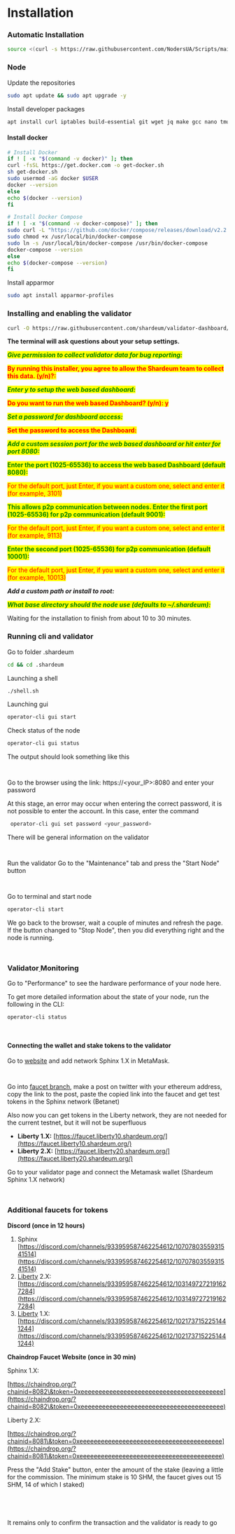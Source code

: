 # Installation

### Automatic Installation

```bash
source <(curl -s https://raw.githubusercontent.com/NodersUA/Scripts/main/shardeum)
```

### Node

Update the repositories

```bash
sudo apt update && sudo apt upgrade -y
```

Install developer packages

```bash
apt install curl iptables build-essential git wget jq make gcc nano tmux htop nvme-cli pkg-config libssl-dev libleveldb-dev tar clang bsdmainutils ncdu unzip libleveldb-dev chrony -y
```

#### Install docker <a href="#install-docker" id="install-docker"></a>

```bash
# Install Docker
if ! [ -x "$(command -v docker)" ]; then
curl -fsSL https://get.docker.com -o get-docker.sh
sh get-docker.sh
sudo usermod -aG docker $USER
docker --version
else
echo $(docker --version)
fi
```

```bash
# Install Docker Compose
if ! [ -x "$(command -v docker-compose)" ]; then
sudo curl -L "https://github.com/docker/compose/releases/download/v2.2.3/docker-compose-$(uname -s)-$(uname -m)" -o /usr/local/bin/docker-compose 
sudo chmod +x /usr/local/bin/docker-compose 
sudo ln -s /usr/local/bin/docker-compose /usr/bin/docker-compose
docker-compose --version
else
echo $(docker-compose --version)
fi
```

Install apparmor

```bash
sudo apt install apparmor-profiles
```

### Installing and enabling the validator <a href="#hn8m" id="hn8m"></a>

```bash
curl -O https://raw.githubusercontent.com/shardeum/validator-dashboard/main/installer.sh && chmod +x installer.sh && ./installer.sh
```

**The terminal will ask questions about your setup settings.**

_<mark style="color:green;">**Give permission to collect validator data for bug reporting:**</mark>_

<mark style="color:red;">**By running this installer, you agree to allow the Shardeum team to collect this data. (y/n)?:**</mark>

_<mark style="color:green;">**Enter y to setup the web based dashboard:**</mark>_

<mark style="color:red;">**Do you want to run the web based Dashboard? (y/n): y**</mark>

_<mark style="color:green;">**Set a password for dashboard access:**</mark>_

<mark style="color:red;">**Set the password to access the Dashboard:**</mark>

_<mark style="color:green;">**Add a custom session port for the web based dashboard or hit enter for port 8080:**</mark>_

<mark style="color:green;">**Enter the port (1025-65536) to access the web based Dashboard (default 8080):**</mark>

<mark style="color:red;">For the default port, just Enter, if you want a custom one, select and enter it (for example, 3101)</mark>

<mark style="color:green;">**This allows p2p communication between nodes. Enter the first port (1025-65536) for p2p communication (default 9001):**</mark>

<mark style="color:red;">For the default port, just Enter, if you want a custom one, select and enter it (for example, 9113)</mark>

<mark style="color:green;">**Enter the second port (1025-65536) for p2p communication (default 10001):**</mark>

<mark style="color:red;">For the default port, just Enter, if you want a custom one, select and enter it (for example, 10013)</mark>

_**Add a custom path or install to root:**_

_<mark style="color:green;">**What base directory should the node use (defaults to \~/.shardeum):**</mark>_

Waiting for the installation to finish from about 10 to 30 minutes.

### Running cli and validator <a href="#id-4ure" id="id-4ure"></a>

Go to folder .shardeum

```bash
cd && cd .shardeum
```

Launching a shell

```bash
./shell.sh
```

Launching gui

```bash
operator-cli gui start
```

Check status of the node

```bash
operator-cli gui status
```

The output should look something like this

<figure><img src="https://img2.teletype.in/files/d1/23/d123aec3-ee0d-42c7-ada4-0b2c1e2d45fb.jpeg" alt=""><figcaption></figcaption></figure>

<figure><img src="https://img2.teletype.in/files/d1/23/d123aec3-ee0d-42c7-ada4-0b2c1e2d45fb.jpeg" alt=""><figcaption></figcaption></figure>

Go to the browser using the link: https://\<your\_IP>:8080 and enter your password

At this stage, an error may occur when entering the correct password, it is not possible to enter the account. In this case, enter the command

```bash
 operator-cli gui set password <your_password>
```

There will be general information on the validator

<figure><img src="https://img3.teletype.in/files/e1/bd/e1bd174a-593c-4aa0-8f28-53e43bb4e3a2.png" alt=""><figcaption></figcaption></figure>

<figure><img src="https://img3.teletype.in/files/e1/bd/e1bd174a-593c-4aa0-8f28-53e43bb4e3a2.png" alt=""><figcaption></figcaption></figure>

Run the validator Go to the "Maintenance" tab and press the "Start Node" button

<figure><img src="https://img1.teletype.in/files/88/68/88680203-a3cc-4023-a30b-1e11e97b4aad.png" alt=""><figcaption></figcaption></figure>

<figure><img src="https://img1.teletype.in/files/88/68/88680203-a3cc-4023-a30b-1e11e97b4aad.png" alt=""><figcaption></figcaption></figure>

Go to terminal and start node

```bash
operator-cli start
```

We go back to the browser, wait a couple of minutes and refresh the page. If the button changed to "Stop Node", then you did everything right and the node is running.

<figure><img src="https://img1.teletype.in/files/ca/8e/ca8ec5e6-a361-4bed-b131-2cdc0cd97fc3.png" alt=""><figcaption></figcaption></figure>

<figure><img src="https://img1.teletype.in/files/ca/8e/ca8ec5e6-a361-4bed-b131-2cdc0cd97fc3.png" alt=""><figcaption></figcaption></figure>

### Validator[ ](https://docs.shardeum.org/node/run/validator#step-6-monitor-validator)Monitoring[​](https://docs.shardeum.org/node/run/validator#step-6-monitor-validator) <a href="#hssp" id="hssp"></a>

Go to "Performance" to see the hardware performance of your node here.

To get more detailed information about the state of your node, run the following in the CLI:

```bash
operator-cli status
```

<figure><img src="https://img2.teletype.in/files/19/62/1962b329-bea3-4741-ae57-a9e723afe033.jpeg" alt=""><figcaption></figcaption></figure>

<figure><img src="https://img2.teletype.in/files/19/62/1962b329-bea3-4741-ae57-a9e723afe033.jpeg" alt=""><figcaption></figcaption></figure>

#### Connecting the wallet and stake tokens to the validator <a href="#sutg" id="sutg"></a>

Go to [website](https://docs.shardeum.org/network/endpoints) and add network Sphinx 1.X in MetaMask.

<figure><img src="https://img1.teletype.in/files/87/20/87204cfb-9572-4af6-9bf3-ec6db0a07adb.png" alt=""><figcaption></figcaption></figure>

<figure><img src="https://img1.teletype.in/files/87/20/87204cfb-9572-4af6-9bf3-ec6db0a07adb.png" alt=""><figcaption></figcaption></figure>

Go into [faucet branch](https://faucet-sphinx.shardeum.org/), make a post on twitter with your ethereum address, copy the link to the post, paste the copied link into the faucet and get test tokens in the Sphinx network (Betanet)

Also now you can get tokens in the Liberty network, they are not needed for the current testnet, but it will not be superfluous

* **Liberty 1.X:** [https://faucet.liberty10.shardeum.org/](https://faucet.liberty10.shardeum.org/)
* **Liberty 2.X:** [https://faucet.liberty20.shardeum.org/](https://faucet.liberty20.shardeum.org/)

Go to your validator page and connect the Metamask wallet (Shardeum Sphinx 1.X network)

<figure><img src="https://img3.teletype.in/files/6a/c9/6ac99c40-355a-406d-bb01-f9385ddd923a.png" alt=""><figcaption></figcaption></figure>

<figure><img src="https://img3.teletype.in/files/6a/c9/6ac99c40-355a-406d-bb01-f9385ddd923a.png" alt=""><figcaption></figcaption></figure>

### Additional faucets for tokens <a href="#id-29st" id="id-29st"></a>

**Discord (once in 12 hours)**

1. Sphinx [https://discord.com/channels/933959587462254612/1070780355931541514](https://discord.com/channels/933959587462254612/1070780355931541514)
2. [Liberty](https://discord.com/channels/933959587462254612/1070780355931541514Liberty) 2.X:[https://discord.com/channels/933959587462254612/1031497272191627284](https://discord.com/channels/933959587462254612/1031497272191627284)
3. [Liberty](https://discord.com/channels/933959587462254612/1031497272191627284Liberty) 1.X: [https://discord.com/channels/933959587462254612/1021737152251441244](https://discord.com/channels/933959587462254612/1021737152251441244)

**Chaindrop Faucet Website (once in 30 min)**

Sphinx 1.X:

[https://chaindrop.org/?chainid=8082\&token=0xeeeeeeeeeeeeeeeeeeeeeeeeeeeeeeeeeeeeeeee](https://chaindrop.org/?chainid=8082\&token=0xeeeeeeeeeeeeeeeeeeeeeeeeeeeeeeeeeeeeeeee)

Liberty 2.X:

[https://chaindrop.org/?chainid=8081\&token=0xeeeeeeeeeeeeeeeeeeeeeeeeeeeeeeeeeeeeeeee](https://chaindrop.org/?chainid=8081\&token=0xeeeeeeeeeeeeeeeeeeeeeeeeeeeeeeeeeeeeeeee)

Press the "Add Stake" button, enter the amount of the stake (leaving a little for the commission. The minimum stake is 10 SHM, the faucet gives out 15 SHM, 14 of which I staked)

<figure><img src="https://img3.teletype.in/files/a9/75/a97522e6-ce7d-489c-95c1-7c4d8ece4bfb.png" alt=""><figcaption></figcaption></figure>

<figure><img src="https://img3.teletype.in/files/a9/75/a97522e6-ce7d-489c-95c1-7c4d8ece4bfb.png" alt=""><figcaption></figcaption></figure>

<figure><img src="https://img2.teletype.in/files/d4/2a/d42a5de5-cec5-4468-acee-1f9d72299bed.png" alt=""><figcaption></figcaption></figure>

<figure><img src="https://img2.teletype.in/files/d4/2a/d42a5de5-cec5-4468-acee-1f9d72299bed.png" alt=""><figcaption></figcaption></figure>

It remains only to confirm the transaction and the validator is ready to go

<figure><img src="https://img2.teletype.in/files/17/7b/177b3345-da73-451d-b76a-f6ae0eb889e0.png" alt=""><figcaption></figcaption></figure>

<figure><img src="https://img2.teletype.in/files/17/7b/177b3345-da73-451d-b76a-f6ae0eb889e0.png" alt=""><figcaption></figcaption></figure>

###
